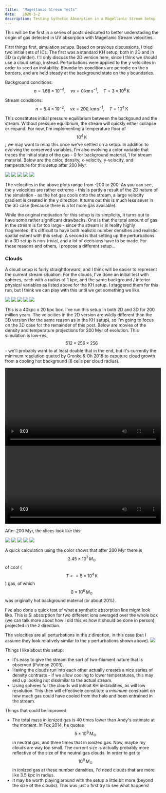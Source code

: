 ```yaml
---
title:  "Magellanic Stream Tests"
date:   2020-3-2
description: Testing Sythetic Absorption in a Magellanic Stream Setup
---
```


This will be the first in a series of posts dedicated to better understading the origin of gas detected in UV absorption with Magellanic Stream velocities.

First things first, simulation setups. Based on previous discussions, I tried two initial sets of ICs. The first was a standard KH setup, both in 2D and in 3D (a cylinder). I'll only discuss the 2D version here, since I think we should use a cloud setup, instead. Perturbations were applied to the y veloicites in order to seed an instability. Boundaries conditions are periodic on the x borders, and are held steady at the background state on the y boundaries.

Background conditions:
$$n = 1.68\times10^{-4}, \quad vx = 0\,\mathrm{km}\,\mathrm{s}^{-1}, \quad T = 3\times10^{6}\,\mathrm{K}$$

Stream conditions:
$$n = 5.4\times10^{-2}, \quad vx = 200, \,\mathrm{km}\,\mathrm{s}^{-1}, \quad T = 10^{4}\,\mathrm{K}$$

This constitutes initial pressure equilibrium between the backgound and the stream. Without pressure equilbrium, the stream will quickly either collapse or expand. For now, I'm implementing a temperature floor of $$10^{4}\,\mathrm{K}$$; we may want to relax this once we've settled on a setup. In addition to evolving the conserved variables, I'm also evolving a color variable that traces the initial state of the gas - 0 for background material, 1 for stream material. Below are the color, density, x-velocity, y-velocity, and temperature for this setup after 200 Myr.

<img src="{{ site.url }}assets/images/2020-March/KH_c_200.png">
<img src="{{ site.url }}assets/images/2020-March/KH_d_200.png">
<img src="{{ site.url }}assets/images/2020-March/KH_vx_200.png">
<img src="{{ site.url }}assets/images/2020-March/KH_vy_200.png">
<img src="{{ site.url }}assets/images/2020-March/KH_T_200.png">

The velocities in the above plots range from -200 to 200. As you can see, the y velocities are rather extreme - this is partly a result of the 2D nature of the simulation - as the hot gas cools onto the stream, a large velocity gradient is created in the y direction. It turns out this is much less sever in the 3D case (because there is a lot more gas available).

While the original motivation for this setup is its simplicity, it turns out to have some rather significant drawbacks. One is that the total amount of gas in the stream is far too large - since the stream is in reality highly fragmented, it's difficult to have both realistic number densities and realistic spatial extent with this setup. A second is that setting up the perturbations in a 3D setup is non-trivial, and a lot of decisions have to be made. For these reasons and others, I propose a different setup...

### Clouds

A cloud setup is fairly straightforward, and I think will be easier to represent the current stream situation. For the clouds, I've done an initial test with spheres, each with a radius of 1 kpc, and the same background / interior physical variables as listed above for the KH setup. I staggered them for this run, but I think we can play with this until we get something we like.

<img src="{{ site.url }}assets/images/2020-March/cloud_c_0.png">
<img src="{{ site.url }}assets/images/2020-March/cloud_d_0.png">
<img src="{{ site.url }}assets/images/2020-March/cloud_vx_0.png">
<img src="{{ site.url }}assets/images/2020-March/cloud_vy_0.png">
<img src="{{ site.url }}assets/images/2020-March/cloud_T_0.png">

This is a 40kpc x 20 kpc box. I've run this setup in both 2D and 3D for 200 million years. The velocities in the 2D version are wildly different than the 3D version (for the same reason as in the KH setup), so I'm going to focus on the 3D case for the remainder of this post. Below are movies of the density and temperature projections for 200 Myr of evolution. This simulation is low-res, $$512\times256\times256$$ - we'll probably want to at least double that in the end, but it's currently the minimum resolution quoted by Gronke & Oh 2018 to caputure cloud growth from a cooling hot background (8 cells per cloud radius).

<div style="text-align: center">
<video src="{{ site.url }}assets/movies/2020-March/d_xy.mov" width="512" height="256" controls preload></video>
</div>

<div style="text-align: center">
<video src="{{ site.url }}assets/movies/2020-March/T_xy.mov" width="512" height="256" controls preload></video>
</div>

After 200 Myr, the slices look like this:

<img src="{{ site.url }}assets/images/2020-March/cloud_c_200.png">
<img src="{{ site.url }}assets/images/2020-March/cloud_d_200.png">
<img src="{{ site.url }}assets/images/2020-March/cloud_vx_200.png">
<img src="{{ site.url }}assets/images/2020-March/cloud_vy_200.png">
<img src="{{ site.url }}assets/images/2020-March/cloud_T_200.png">

A quick calculation using the color shows that after 200 Myr there is $$3.45\times10^{7}\,M_\odot$$ of cool ($$T <= 5\times10^{4}\,\mathrm{K}$$) gas, of which $$8\times10^{6}\,M_\odot$$ was originally hot background material (or about 20%).

I've also done a quick test of what a synthetic absorption line might look like. This is Si absorption for two different ions averaged over the whole box (we can talk more about how I did this vs how it should be done in person), projected in the $z$ direction.

The velocities are all perturbations in the $z$ direction, in this case (but I assume they look relatively similar to the $y$ perturbations shown above).
<img src="{{ site.url }}assets/images/2020-March/Si_absorption_200.png">

Things I like about this setup:
* It's easy to give the stream the sort of two-filament nature that is observed (Putman 2003).
* Having the clouds run into each other actually creates a nice series of density contrasts - if we allow cooling to lower temperatures, this may end up looking not dissimilar to the actual stream.
* Using spheres for the clouds will inhibit KH instabilities, as will low resolution. This then will effectively constitute a *minimum* constraint on how much gas could have cooled from the halo and been entrained in the stream.

Things that could be improved:
* The total mass in ionized gas is 40 times lower than Andy's estimate at the moment. In Fox 2014, he quotes $$5\times10^{8}\,M_\odot$$ in neutral gas, and three times that in ionized gas. Now, maybe my clouds are way too small. The current size is actually probably more reflective of the size of the neutral gas clouds. In order to get to $$10^{9}\,M_\odot$$ in ionized gas at these number densities, I'd need clouds that are more like 3.5 kpc in radius.
* It may be worth playing around with the setup a little bit more (beyond the size of the clouds). This was just a first try to see what happens!
